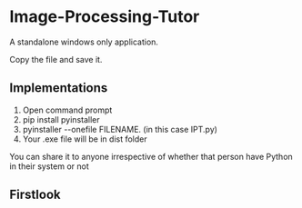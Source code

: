 # Image-Processing-Tutor
A standalone windows only application.

Copy the file and save it.

## Implementations

1. Open command prompt
2. pip install pyinstaller
3. pyinstaller --onefile FILENAME. (in this case IPT.py)
4. Your .exe file will be in dist folder

You can share it to anyone irrespective of whether that person have Python in their system or not

## Firstlook

